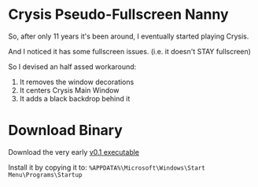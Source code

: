 # Crysis Pseudo-Fullscreen Nanny

So, after only 11 years it's been around, I eventually started playing Crysis.

And I noticed it has some fullscreen issues. (i.e. it doesn't STAY fullscreen)

So I devised an half assed workaround:

1. It removes the window decorations
2. It centers Crysis Main Window
3. It adds a black backdrop behind it

# Download Binary

Download the very early [v0.1 executable][1]

Install it by copying it to:
  `%APPDATA%\Microsoft\Windows\Start Menu\Programs\Startup`

[1]: https://github.com/zingus/Crysis-Pseudo-Fullscreen-Nanny/releases/download/v0.1/Crysis.Pseudo-Fullscreen.Nanny.exe
